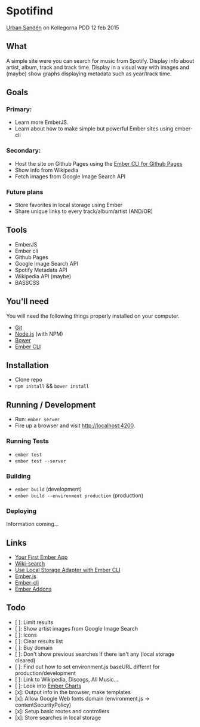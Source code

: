 # Spotifind

[Urban Sandén](http://urre.me) on Kollegorna PDD 12 feb 2015

## What

A simple site were you can search for music from Spotify. Display info about artist, album, track and track time. Display in a visual way with images and (maybe) show graphs displaying metadata such as year/track time.

## Goals

### Primary:
+ Learn more EmberJS.
+ Learn about how to make simple but powerful Ember sites using ember-cli

### Secondary:
+ Host the site on Github Pages using the [Ember CLI for Github Pages](https://github.com/poetic/ember-cli-github-pages)
+ Show info from Wikipedia
+ Fetch images from Google Image Search API

### Future plans
+ Store favorites in local storage using Ember
+ Share unique links to every track/album/artist (AND/OR)

## Tools
+ EmberJS
+ Ember cli
+ Github Pages
+ Google Image Search API
+ Spotify Metadata API
+ Wikipedia API (maybe)
+ BASSCSS

## You'll need

You will need the following things properly installed on your computer.

* [Git](http://git-scm.com/)
* [Node.js](http://nodejs.org/) (with NPM)
* [Bower](http://bower.io/)
* [Ember CLI](http://www.ember-cli.com/)

## Installation

+ Clone repo
+ `npm install` && `bower install`

## Running / Development

+ Run: `ember server`
+ Fire up a browser and visit [http://localhost:4200](http://localhost:4200).

### Running Tests

* `ember test`
* `ember test --server`

### Building

* `ember build` (development)
* `ember build --environment production` (production)

### Deploying

Information coming...

## Links
+ [Your First Ember App](http://www.toptal.com/javascript/a-step-by-step-guide-to-building-your-first-ember-js-app)
+ [Wiki-search](https://github.com/rbezemer/wiki-search/)
+ [Use Local Storage Adapter with Ember CLI](http://stackoverflow.com/questions/24327090/how-to-import-module-ember-localstorage-adapter-with-ember-cli)
+ [Ember.js](http://emberjs.com/)
+ [Ember-cli](http://www.ember-cli.com/)
+ [Ember Addons](http://www.emberaddons.com/)

## Todo

- [ ]: Limit results
- [ ]: Show artist images from Google Image Search
- [ ]: Icons
- [ ]: Clear results list
- [ ]: Buy domain
- [ ]: Don't show previous searches if there isn't any (local storage cleared)
- [ ]: Find out how to set environment.js baseURL differnt for production/development
- [ ]: Link to Wikipedia, Discogs, All Music...
- [ ]: Look into [Ember Charts](http://addepar.github.io/#/ember-charts/)
- [x]: Output info in the browser, make templates
- [x]: Allow Google Web fonts domain (environment.js -> contentSecurityPolicy)
- [x]: Setup basic routes and controllers
- [x]: Store searches in local storage
